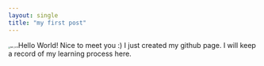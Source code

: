 ```yaml
---
layout: single
title: "my first post"
---
```


<img src="C:\projects\byte-of-byeori-github-pages\byte-of-byeori.github.io\images\2025-01-04-first\IMG_5019.JPG" alt="IMG_5019" style="zoom: 25%;" />Hello World!
Nice to meet you :)
I just created my github page.
I will keep a record of my learning process here.
